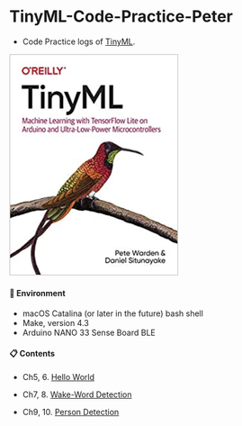 # TinyML-Code-Practice-Peter

* Code Practice logs of [TinyML](https://www.oreilly.com/library/view/tinyml/9781492052036/). 

<img src="img/cover.jpeg" width=300>



#### :herb: Environment  
* macOS Catalina (or later in the future) bash shell
* Make, version 4.3
* Arduino NANO 33 Sense Board BLE

#### :clipboard: Contents
* Ch5, 6. [Hello World]()

* Ch7, 8. [Wake-Word Detection]()

* Ch9, 10. [Person Detection](https://github.com/PeterCha90/TinyML-Code-Practice-Peter/tree/master/Person_Detection)
